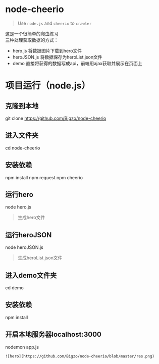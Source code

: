 # node-cheerio
> Use `node.js` and `cheerio` to `crawler`

这是一个很简单的爬虫练习<br>
三种处理获取数据的方式：<br>
 * hero.js 将数据图片下载到hero文件<br>
 * heroJSON.js 将数据保存为heroList.json文件<br>
 * demo 直接将获得的数据写成api，前端用ajax获取并展示在页面上<br>

# 项目运行（node.js）

## 克隆到本地
git clone https://github.com/Bigzo/node-cheerio

## 进入文件夹
cd node-cheerio

## 安装依赖
npm install
npm request
npm cheerio

## 运行hero
node hero.js

> 生成hero文件

## 运行heroJSON
node heroJSON.js

> 生成heroList.json文件

## 进入demo文件夹
cd demo

## 安装依赖
npm install

## 开启本地服务器localhost:3000
nodemon app.js
```
![hero](https://github.com/Bigzo/node-cheerio/blob/master/res.png)
